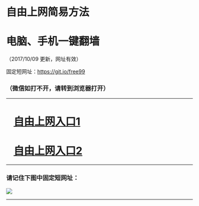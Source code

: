 ﻿# 自由上网简易方法

# 电脑、手机一键翻墙

（2017/10/09 更新，网址有效）

固定短网址：https://git.io/free99

### （微信如打不开，请转到浏览器打开）


***





# &nbsp;&nbsp; <a href="http://ft229981067.fwq-tz-1001.info/fwqtz01.html?t=100900113152 " target="_blank">自由上网入口1</a>
# &nbsp;&nbsp; <a href="http://ft287037084.fwq-tz-1002.info/fwqtz02.html?t=100900118885 " target="_blank">自由上网入口2</a>
***

### 请记住下图中固定短网址：

<img src="https://s3-us-west-2.amazonaws.com/fwq-1001/yjfq-20170905okok.png" /> 


***

